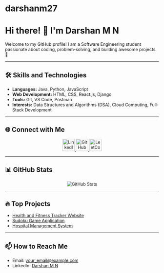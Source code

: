 # darshanm27
# Hi there! 👋 I'm Darshan M N

Welcome to my GitHub profile! I am a Software Engineering student passionate about coding, problem-solving, and building awesome projects. 🚀

---

## 🛠️ Skills and Technologies
- **Languages:** Java, Python, JavaScript
- **Web Development:** HTML, CSS, React.js, Django
- **Tools:** Git, VS Code, Postman
- **Interests:** Data Structures and Algorithms (DSA), Cloud Computing, Full-Stack Development

---

## 🌐 Connect with Me
<p align="center">
    <!-- LinkedIn -->
    <a href="https://www.linkedin.com/in/darshan-m-n-7546b632b/" target="_blank">
        <img src="https://cdn-icons-png.flaticon.com/512/174/174857.png" alt="LinkedIn" width="40" height="40" />
    </a>
    <!-- GitHub -->
    <a href="https://darshanm27.github.io/darshan27/" target="_blank">
        <img src="https://cdn-icons-png.flaticon.com/512/733/733553.png" alt="GitHub" width="40" height="40" />
    </a>
    <!-- LeetCode -->
    <a href="https://leetcode.com/u/darshanmn2327/" target="_blank">
        <img src="https://upload.wikimedia.org/wikipedia/commons/1/19/LeetCode_logo_black.png" alt="LeetCode" width="40" height="40" />
    </a>
</p>

---

## 📊 GitHub Stats
<p align="center">
    <img src="https://github-readme-stats.vercel.app/api?username=darshanm27&show_icons=true&theme=radical" alt="GitHub Stats" />
</p>

---

## 🔥 Top Projects
- [Health and Fitness Tracker Website](https://github.com/darshanm27/fitness-tracker)
- [Sudoku Game Application](https://github.com/darshanm27/sudoku-game)
- [Hospital Management System](https://github.com/darshanm27/hospital-management-system)

---

## 📫 How to Reach Me
- Email: [your_email@example.com](mailto:your_email@example.com)
- LinkedIn: [Darshan M N](https://www.linkedin.com/in/darshan-m-n-754)
